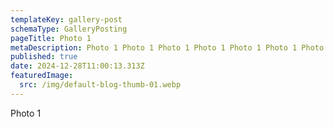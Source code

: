 ```yaml
---
templateKey: gallery-post
schemaType: GalleryPosting
pageTitle: Photo 1
metaDescription: Photo 1 Photo 1 Photo 1 Photo 1 Photo 1 Photo 1 Photo 1 Photo 1
published: true
date: 2024-12-28T11:00:13.313Z
featuredImage:
  src: /img/default-blog-thumb-01.webp
---
```

Photo 1